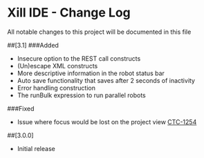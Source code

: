 # Xill IDE - Change Log
All notable changes to this project will be documented in this file

##[3.1]
###Added
- Insecure option to the REST call constructs
- (Un)escape XML constructs
- More descriptive information in the robot status bar
- Auto save functionality that saves after 2 seconds of inactivity
- Error handling construction
- The runBulk expression to run parallel robots

###Fixed
- Issue where focus would be lost on the project view [CTC-1254](https://xillio.atlassian.net/browse/CTC-1254)

##[3.0.0]
 - Initial release
